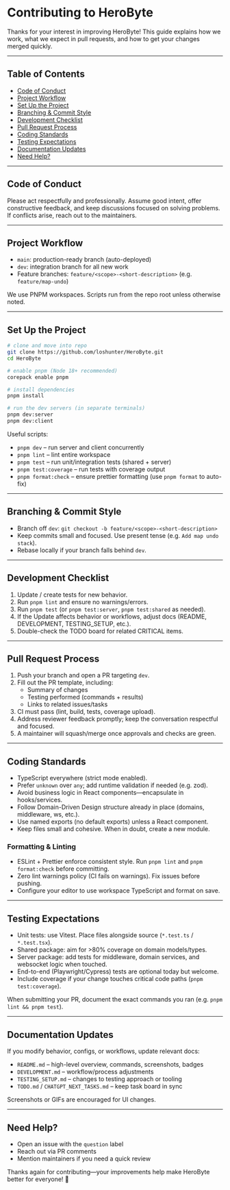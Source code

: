 # Contributing to HeroByte

Thanks for your interest in improving HeroByte! This guide explains how we work, what we expect in pull requests, and how to get your changes merged quickly.

---

## Table of Contents
- [Code of Conduct](#code-of-conduct)
- [Project Workflow](#project-workflow)
- [Set Up the Project](#set-up-the-project)
- [Branching & Commit Style](#branching--commit-style)
- [Development Checklist](#development-checklist)
- [Pull Request Process](#pull-request-process)
- [Coding Standards](#coding-standards)
- [Testing Expectations](#testing-expectations)
- [Documentation Updates](#documentation-updates)
- [Need Help?](#need-help)

---

## Code of Conduct
Please act respectfully and professionally. Assume good intent, offer constructive feedback, and keep discussions focused on solving problems. If conflicts arise, reach out to the maintainers.

---

## Project Workflow
- `main`: production-ready branch (auto-deployed)
- `dev`: integration branch for all new work
- Feature branches: `feature/<scope>-<short-description>` (e.g. `feature/map-undo`)

We use PNPM workspaces. Scripts run from the repo root unless otherwise noted.

---

## Set Up the Project
```bash
# clone and move into repo
git clone https://github.com/loshunter/HeroByte.git
cd HeroByte

# enable pnpm (Node 18+ recommended)
corepack enable pnpm

# install dependencies
pnpm install

# run the dev servers (in separate terminals)
pnpm dev:server
pnpm dev:client
```

Useful scripts:
- `pnpm dev` – run server and client concurrently
- `pnpm lint` – lint entire workspace
- `pnpm test` – run unit/integration tests (shared + server)
- `pnpm test:coverage` – run tests with coverage output
- `pnpm format:check` – ensure prettier formatting (use `pnpm format` to auto-fix)

---

## Branching & Commit Style
- Branch off `dev`: `git checkout -b feature/<scope>-<short-description>`
- Keep commits small and focused. Use present tense (e.g. `Add map undo stack`).
- Rebase locally if your branch falls behind `dev`.

---

## Development Checklist
1. Update / create tests for new behavior.
2. Run `pnpm lint` and ensure no warnings/errors.
3. Run `pnpm test` (or `pnpm test:server`, `pnpm test:shared` as needed).
4. If the Update affects behavior or workflows, adjust docs (README, DEVELOPMENT, TESTING_SETUP, etc.).
5. Double-check the TODO board for related CRITICAL items.

---

## Pull Request Process
1. Push your branch and open a PR targeting `dev`.
2. Fill out the PR template, including:
   - Summary of changes
   - Testing performed (commands + results)
   - Links to related issues/tasks
3. CI must pass (lint, build, tests, coverage upload).
4. Address reviewer feedback promptly; keep the conversation respectful and focused.
5. A maintainer will squash/merge once approvals and checks are green.

---

## Coding Standards
- TypeScript everywhere (strict mode enabled).
- Prefer `unknown` over `any`; add runtime validation if needed (e.g. zod).
- Avoid business logic in React components—encapsulate in hooks/services.
- Follow Domain-Driven Design structure already in place (domains, middleware, ws, etc.).
- Use named exports (no default exports) unless a React component.
- Keep files small and cohesive. When in doubt, create a new module.

### Formatting & Linting
- ESLint + Prettier enforce consistent style. Run `pnpm lint` and `pnpm format:check` before committing.
- Zero lint warnings policy (CI fails on warnings). Fix issues before pushing.
- Configure your editor to use workspace TypeScript and format on save.

---

## Testing Expectations
- Unit tests: use Vitest. Place files alongside source (`*.test.ts` / `*.test.tsx`).
- Shared package: aim for >80% coverage on domain models/types.
- Server package: add tests for middleware, domain services, and websocket logic when touched.
- End-to-end (Playwright/Cypress) tests are optional today but welcome.
- Include coverage if your change touches critical code paths (`pnpm test:coverage`).

When submitting your PR, document the exact commands you ran (e.g. `pnpm lint && pnpm test`).

---

## Documentation Updates
If you modify behavior, configs, or workflows, update relevant docs:
- `README.md` – high-level overview, commands, screenshots, badges
- `DEVELOPMENT.md` – workflow/process adjustments
- `TESTING_SETUP.md` – changes to testing approach or tooling
- `TODO.md` / `CHATGPT_NEXT_TASKS.md` – keep task board in sync

Screenshots or GIFs are encouraged for UI changes.

---

## Need Help?
- Open an issue with the `question` label
- Reach out via PR comments
- Mention maintainers if you need a quick review

Thanks again for contributing—your improvements help make HeroByte better for everyone! 🚀

